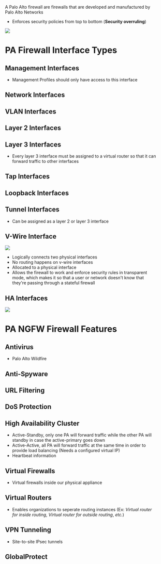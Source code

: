 A Palo Alto firewall are firewalls that are developed and manufactured by Palo Alto Networks

* Enforces security policies from top to bottom (**Security overruling**)

![](https://github.com/JonmarCorpuz/SecondBrain/blob/main/Assets/Whitespace.png)

# PA Firewall Interface Types

## Management Interfaces

* Management Profiles should only have access to this interface

## Network Interfaces

## VLAN Interfaces

## Layer 2 Interfaces

## Layer 3 Interfaces

* Every layer 3 interface must be assigned to a virtual router so that it can forward traffic to other interfaces

## Tap Interfaces

## Loopback Interfaces

## Tunnel Interfaces

* Can be assigned as a layer 2 or layer 3 interface 

## V-Wire Interface

![](https://github.com/JonmarCorpuz/SecondBrain/blob/main/Assets/fdertetretwetrtrtwrterreryttytrytryetwtertwrtwfgdhdfghdf.png)

* Logically connects two physical interfaces
* No routing happens on v-wire interfaces
* Allocated to a physical interface
* Allows the firewall to work and enforce security rules in transparent mode, which makes it so that a user or network doesn't know that they're passing through a stateful firewall

## HA Interfaces

![](https://github.com/JonmarCorpuz/SecondBrain/blob/main/Assets/Whitespace.png)

# PA NGFW Firewall Features

## Antivirus

* Palo Alto Wildfire

## Anti-Spyware

## URL Filtering

## DoS Protection

## High Availability Cluster

* Active-Standby, only one PA will forward traffic while the other PA will standby in case the active-primary goes down
* Active-Active, all PA will forward traffic at the same time in order to provide load balancing (Needs a configured virtual IP)
* Heartbeat information

## Virtual Firewalls

* Virtual firewalls inside our physical appliance

## Virtual Routers

* Enables organizations to seperate routing instances (Ex: *Virtual router for inside routing*, *Virtual router for outside routing*, *etc.*)

## VPN Tunneling

* Site-to-site IPsec tunnels

## GlobalProtect
